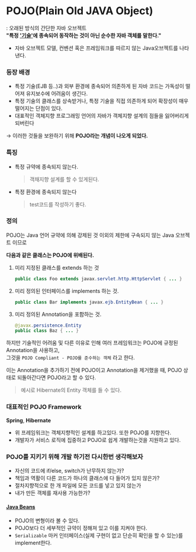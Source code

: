 # POJO(Plain Old JAVA Object)
: 오래된 방식의 간단한 자바 오브젝트  
**"특정 <U>'기술'</U>에 종속되어 동작하는 것이 아닌 순수한 자바 객체를 말한다."**
- 자바 오브젝트 모델, 컨벤션 혹은 프레임워크를 따르지 않는 Java오브젝트를 나타낸다.

### 등장 배경  
- 특정 기술(EJB 등..)과 외부 환경에 종속되어 의존하게 된 자바 코드는 가독성이 떨어져 유지보수에 어려움이 생긴다.
- 특정 기술의 클래스를 상속받거나, 특정 기술을 직접 의존하게 되어 확장성이 매우 떨어지는 단점이 있다.
- 대표적인 객체지향 프로그래밍 언어의 자바가 객체지향 설계의 점들을 잃어버리게 되버린다 

&rarr; 이러한 것들을 보완하기 위해 **POJO라는 개념이 나오게 되었다.**

### 특징
- 특정 규약에 종속되지 않는다.
    >객채지향 설계를 할 수 있게된다.
- 특정 환경에 종속되지 않는다
    > test코드를 작성하기 좋다.

### 정의
POJO는 Java 언어 규약에 의해 강제된 것 이외의 제한에 구속되지 않는 Java 오브젝트 이므로   

**다음과 같은 클래스는 POJO에 위배된다.**
1. 미리 지정된 클래스를 extends 하는 것
   ```java
   public class Foo extends javax.servlet.http.HttpServlet { ... }
   ```
2. 미리 정의된 인터페이스를 implements 하는 것.
   ```java
   public class Bar implements javax.ejb.EntityBean { ... }
   ```
3. 미리 정의된 Annotation을 포함하는 것.
   ```java
   @javax.persistence.Entity
   public class Baz { ... }
   ```

하지만 기술적인 어려움 및 다른 이유로 인해 여러 프레임워크는 POJO에 규정된 Annotation을 사용하고,  
그것을 `POJO Compliant - POJO를 준수하는 객체` 라고 한다.

이는 Annotation을 추가하기 전에 POJO이고 Annotation을 제거했을 때, POJO 상태로 되돌아간다면 POJO라고 할 수 있다.
> 예시로 Hibernate의 Entity 객체를 들 수 있다.

### 대표적인 POJO Framework
**Spring**, **Hibernate**  
- 위 프레임워크는 객체지향적인 설계를 하고있다. 또한 POJO를 지향한다.
- 개발자가 서비스 로직에 집중하고 POJO로 쉽게 개발하는것을 지원하고 있다.

### POJO를 지키기 위해 개발 하기전 다시한번 생각해보자
- 자신의 코드에 if/else, switch가 난무하지 않는가?
- 책임과 역활이 다른 코드가 하나의 클래스에 다 들어가 있지 않은가?
- 절차지향적으로 한 개 파일에 모든 코드를 넣고 있지 않는가
- 내가 만든 객체를 재사용 가능한가?

#### [Java Beans](java-beans.md)
- POJO의 변형이라 볼 수 있다.
- POJO보다 더 세부적인 규약이 정해져 있고 이를 지켜야 한다.
- `Serializable` 마커 인터페이스(실제 구현이 없고 단순히 확인을 할 수 있는)를 implement한다.